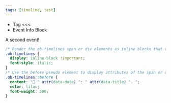 ```yaml
---
tags: [timeline, test]
---
```


- Tag <<<
-  Event Info Block


<span 
	  class='ob-timelines' 
	  data-date='2000-10-10-00' 
	  data-title='Another Event' 
	  data-class='orange' 
	  data-img = 'Images/Pasted image 20221023105027.png' 
	  data-type='range' 
	  data-end='2000-10-20-00'> 
	A second event!
</span>

<span class='ob-timelines' data-date='1499-03-28-00' data-title="An example"></span>



```css
/* Render the ob-timelines span or div elements as inline blocks that use an italic font */
.ob-timelines {
  display: inline-block !important;
  font-style: italic;
}
/* Use the before pseudo element to display attributes of the span or div */
.ob-timelines::before {
  content: "🔖 " attr(data-date) ": " attr(data-title) ". ";
  color: lilac;
  font-weight: 500;
}
```
